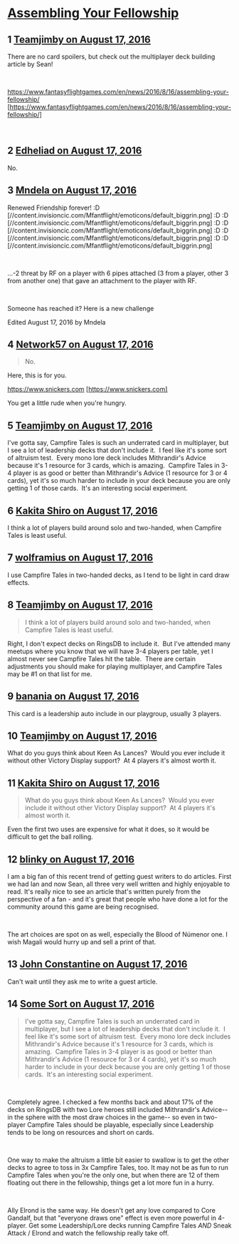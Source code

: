 # [Assembling Your Fellowship](https://community.fantasyflightgames.com/topic/227864-assembling-your-fellowship/)

## 1 [Teamjimby on August 17, 2016](https://community.fantasyflightgames.com/topic/227864-assembling-your-fellowship/?do=findComment&comment=2369427)

There are no card spoilers, but check out the multiplayer deck building article by Sean!

 

https://www.fantasyflightgames.com/en/news/2016/8/16/assembling-your-fellowship/ [https://www.fantasyflightgames.com/en/news/2016/8/16/assembling-your-fellowship/]

 

## 2 [Edheliad on August 17, 2016](https://community.fantasyflightgames.com/topic/227864-assembling-your-fellowship/?do=findComment&comment=2370012)

No.

## 3 [Mndela on August 17, 2016](https://community.fantasyflightgames.com/topic/227864-assembling-your-fellowship/?do=findComment&comment=2370070)

Renewed Friendship forever! :D [//content.invisioncic.com/Mfantflight/emoticons/default_biggrin.png] :D :D [//content.invisioncic.com/Mfantflight/emoticons/default_biggrin.png] :D :D [//content.invisioncic.com/Mfantflight/emoticons/default_biggrin.png] :D :D [//content.invisioncic.com/Mfantflight/emoticons/default_biggrin.png] :D :D [//content.invisioncic.com/Mfantflight/emoticons/default_biggrin.png]

 

...-2 threat by RF on a player with 6 pipes attached (3 from a player, other 3 from another one) that gave an attachment to the player with RF.

 

Someone has reached it? Here is a new challenge

Edited August 17, 2016 by Mndela

## 4 [Network57 on August 17, 2016](https://community.fantasyflightgames.com/topic/227864-assembling-your-fellowship/?do=findComment&comment=2370323)

> No.

Here, this is for you.

https://www.snickers.com [https://www.snickers.com]

You get a little rude when you're hungry.

## 5 [Teamjimby on August 17, 2016](https://community.fantasyflightgames.com/topic/227864-assembling-your-fellowship/?do=findComment&comment=2370360)

I've gotta say, Campfire Tales is such an underrated card in multiplayer, but I see a lot of leadership decks that don't include it.  I feel like it's some sort of altruism test.  Every mono lore deck includes Mithrandir's Advice because it's 1 resource for 3 cards, which is amazing.  Campfire Tales in 3-4 player is as good or better than Mithrandir's Advice (1 resource for 3 or 4 cards), yet it's so much harder to include in your deck because you are only getting 1 of those cards.  It's an interesting social experiment.

## 6 [Kakita Shiro on August 17, 2016](https://community.fantasyflightgames.com/topic/227864-assembling-your-fellowship/?do=findComment&comment=2370468)

I think a lot of players build around solo and two-handed, when Campfire Tales is least useful.

## 7 [wolframius on August 17, 2016](https://community.fantasyflightgames.com/topic/227864-assembling-your-fellowship/?do=findComment&comment=2370531)

I use Campfire Tales in two-handed decks, as I tend to be light in card draw effects.

## 8 [Teamjimby on August 17, 2016](https://community.fantasyflightgames.com/topic/227864-assembling-your-fellowship/?do=findComment&comment=2370695)

> I think a lot of players build around solo and two-handed, when Campfire Tales is least useful.

Right, I don't expect decks on RingsDB to include it.  But I've attended many meetups where you know that we will have 3-4 players per table, yet I almost never see Campfire Tales hit the table.  There are certain adjustments you should make for playing multiplayer, and Campfire Tales may be #1 on that list for me.

## 9 [banania on August 17, 2016](https://community.fantasyflightgames.com/topic/227864-assembling-your-fellowship/?do=findComment&comment=2370858)

This card is a leadership auto include in our playgroup, usually 3 players.

## 10 [Teamjimby on August 17, 2016](https://community.fantasyflightgames.com/topic/227864-assembling-your-fellowship/?do=findComment&comment=2370884)

What do you guys think about Keen As Lances?  Would you ever include it without other Victory Display support?  At 4 players it's almost worth it.

## 11 [Kakita Shiro on August 17, 2016](https://community.fantasyflightgames.com/topic/227864-assembling-your-fellowship/?do=findComment&comment=2370984)

> What do you guys think about Keen As Lances?  Would you ever include it without other Victory Display support?  At 4 players it's almost worth it.

Even the first two uses are expensive for what it does, so it would be difficult to get the ball rolling.

## 12 [blinky on August 17, 2016](https://community.fantasyflightgames.com/topic/227864-assembling-your-fellowship/?do=findComment&comment=2370988)

I am a big fan of this recent trend of getting guest writers to do articles. First we had Ian and now Sean, all three very well written and highly enjoyable to read. It's really nice to see an article that's written purely from the perspective of a fan - and it's great that people who have done a lot for the community around this game are being recognised.

 

The art choices are spot on as well, especially the Blood of Númenor one. I wish Magali would hurry up and sell a print of that.

## 13 [John Constantine on August 17, 2016](https://community.fantasyflightgames.com/topic/227864-assembling-your-fellowship/?do=findComment&comment=2371004)

Can't wait until they ask me to write a guest article.

## 14 [Some Sort on August 17, 2016](https://community.fantasyflightgames.com/topic/227864-assembling-your-fellowship/?do=findComment&comment=2371067)

> I've gotta say, Campfire Tales is such an underrated card in multiplayer, but I see a lot of leadership decks that don't include it.  I feel like it's some sort of altruism test.  Every mono lore deck includes Mithrandir's Advice because it's 1 resource for 3 cards, which is amazing.  Campfire Tales in 3-4 player is as good or better than Mithrandir's Advice (1 resource for 3 or 4 cards), yet it's so much harder to include in your deck because you are only getting 1 of those cards.  It's an interesting social experiment.

 

Completely agree. I checked a few months back and about 17% of the decks on RingsDB with two Lore heroes still included Mithrandir's Advice-- in the sphere with the most draw choices in the game-- so even in two-player Campfire Tales should be playable, especially since Leadership tends to be long on resources and short on cards.

 

One way to make the altruism a little bit easier to swallow is to get the other decks to agree to toss in 3x Campfire Tales, too. It may not be as fun to run Campfire Tales when you're the only one, but when there are 12 of them floating out there in the fellowship, things get a lot more fun in a hurry.

 

Ally Elrond is the same way. He doesn't get any love compared to Core Gandalf, but that "everyone draws one" effect is even more powerful in 4-player. Get some Leadership/Lore decks running Campfire Tales *AND* Sneak Attack / Elrond and watch the fellowship really take off.

